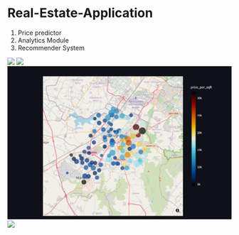 # Real-Estate-Application
<ol>
  <li>Price predictor</li>
  <li>Analytics Module</li>
  <li>Recommender System </li>
</ol>


<img src='./home.png'>
<img src='./price-predictor.png'>
<img src='./Screenshot 2025-01-14 105818.png'>
<img src='./recommender.png'>
